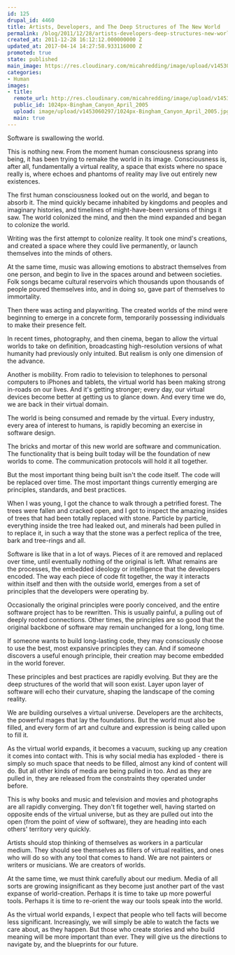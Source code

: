 ```yaml
---
id: 125
drupal_id: 4460
title: Artists, Developers, and The Deep Structures of The New World
permalink: /blog/2011/12/28/artists-developers-deep-structures-new-world
created_at: 2011-12-28 16:12:12.000000000 Z
updated_at: 2017-04-14 14:27:58.933116000 Z
promoted: true
state: published
main_image: https://res.cloudinary.com/micahredding/image/upload/v1453060297/1024px-Bingham_Canyon_April_2005.jpg
categories:
- Human
images:
- title: 
  remote_url: http://res.cloudinary.com/micahredding/image/upload/v1453060297/1024px-Bingham_Canyon_April_2005.jpg
  public_id: 1024px-Bingham_Canyon_April_2005
  upload: image/upload/v1453060297/1024px-Bingham_Canyon_April_2005.jpg
  main: true
---
```

Software is swallowing the world. 

This is nothing new. From the moment human consciousness sprang into being, it has been trying to remake the world in its image. Consciousness is, after all, fundamentally a virtual reality, a space that exists where no space really is, where echoes and phantoms of reality may live out entirely new existences.

The first human consciousness looked out on the world, and began to absorb it. The mind quickly became inhabited by kingdoms and peoples and imaginary histories, and timelines of might-have-been versions of things it saw. The world colonized the mind, and then the mind expanded and began to colonize the world.

Writing was the first attempt to colonize reality. It took one mind's creations, and created a space where they could live permanently, or launch themselves into the minds of others.

At the same time, music was allowing emotions to abstract themselves from one person, and begin to live in the spaces around and between societies. Folk songs became cultural reservoirs which thousands upon thousands of people poured themselves into, and in doing so, gave part of themselves to immortality.

Then there was acting and playwriting. The created worlds of the mind were beginning to emerge in a concrete form, temporarily possessing individuals to make their presence felt. 

In recent times, photography, and then cinema, began to allow the virtual worlds to take on definition, broadcasting high-resolution versions of what humanity had previously only intuited. But realism is only one dimension of the advance.

Another is mobility. From radio to television to telephones to personal computers to iPhones and tablets, the virtual world has been making strong in-roads on our lives. And it's getting stronger; every day, our virtual devices become better at getting us to glance down. And every time we do, we are back in their virtual domain.

The world is being consumed and remade by the virtual. Every industry, every area of interest to humans, is rapidly becoming an exercise in software design.

The bricks and mortar of this new world are software and communication. The functionality that is being built today will be the foundation of new worlds to come. The communication protocols will hold it all together.

But the most important thing being built isn't the code itself. The code will be replaced over time. The most important things currently emerging are principles, standards, and best practices.

When I was young, I got the chance to walk through a petrified forest. The trees were fallen and cracked open, and I got to inspect the amazing insides of trees that had been totally replaced with stone. Particle by particle, everything inside the tree had leaked out, and minerals had been pulled in to replace it, in such a way that the stone was a perfect replica of the tree, bark and tree-rings and all.

Software is like that in a lot of ways. Pieces of it are removed and replaced over time, until eventually nothing of the original is left. What remains are the processes, the embedded ideology or intelligence that the developers encoded. The way each piece of code fit together, the way it interacts within itself and then with the outside world, emerges from a set of principles that the developers were operating by.

Occasionally the original principles were poorly conceived, and the entire software project has to be rewritten. This is usually painful, a pulling out of deeply rooted connections. Other times, the principles are so good that the original backbone of software may remain unchanged for a long, long time.

If someone wants to build long-lasting code, they may consciously choose to use the best, most expansive principles they can. And if someone discovers a useful enough principle, their creation may become embedded in the world forever.

These principles and best practices are rapidly evolving. But they are the deep structures of the world that will soon exist. Layer upon layer of software will echo their curvature, shaping the landscape of the coming reality.

We are building ourselves a virtual universe. Developers are the architects, the powerful mages that lay the foundations. But the world must also be filled, and every form of art and culture and expression is being called upon to fill it. 

As the virtual world expands, it becomes a vacuum, sucking up any creation it comes into contact with. This is why social media has exploded - there is simply so much space that needs to be filled, almost any kind of content will do. But all other kinds of media are being pulled in too. And as they are pulled in, they are released from the constraints they operated under before.

This is why books and music and television and movies and photographs are all rapidly converging. They don't fit together well, having started on opposite ends of the virtual universe, but as they are pulled out into the open (from the point of view of software), they are heading into each others' territory very quickly.

Artists should stop thinking of themselves as workers in a particular medium. They should see themselves as fillers of virtual realities, and ones who will do so with any tool that comes to hand. We are not painters or writers or musicians. We are creators of worlds.

At the same time, we must think carefully about our medium. Media of all sorts are growing insignificant as they become just another part of the vast expanse of world-creation. Perhaps it is time to take up more powerful tools. Perhaps it is time to re-orient the way our tools speak into the world.

As the virtual world expands, I expect that people who tell facts will become less significant. Increasingly, we will simply be able to watch the facts we care about, as they happen. But those who create stories and who build meaning will be more important than ever. They will give us the directions to navigate by, and the blueprints for our future.
